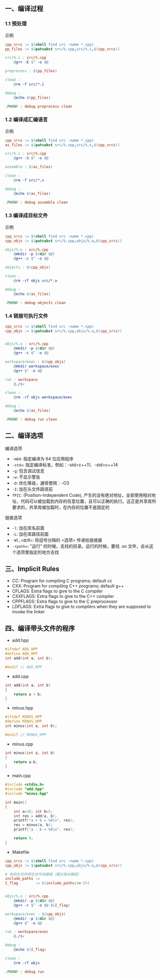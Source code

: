 ## 一、编译过程
### 1.1 预处理
示例
```makefile
cpp_srcs := $(shell find src -name *.cpp)
pp_files := $(patsubst src/%.cpp,src/%.i,$(cpp_srcs))

src/%.i : src/%.cpp
	@g++ -E $^ -o $@

preprocess : $(pp_files)

clean :
	@rm -f src/*.i

debug :
	@echo $(pp_files)

.PHONY : debug preprocess clean
```

### 1.2 编译成汇编语言
示例
```makefile
cpp_srcs := $(shell find src -name *.cpp)
as_files := $(patsubst src/%.cpp,src/%.s,$(cpp_srcs))

src/%.s : src/%.cpp
	@g++ -S $^ -o $@

assemble : $(as_files)

clean :
	@rm -f src/*.s

debug :
	@echo $(as_files)

.PHONY : debug assemble clean
```

### 1.3 编译成目标文件
示例
```makefile
cpp_srcs := $(shell find src -name *.cpp)
cpp_objs := $(patsubst src/%.cpp,objs/%.o,$(cpp_srcs))

objs/%.o : src/%.cpp
	@mkdir -p $(dir $@)
	@g++ -c $^ -o $@

objects : $(cpp_objs)

clean :
	@rm -rf objs src/*.o

debug :
	@echo $(as_files)

.PHONY : debug objects clean
```

### 1.4 链接可执行文件
```makefile
cpp_srcs := $(shell find src -name *.cpp)
cpp_objs := $(patsubst src/%.cpp,objs/%.o,$(cpp_srcs))


objs/%.o : src/%.cpp
	@mkdir -p $(dir $@)
	@g++ -c $^ -o $@

workspace/exec : $(cpp_objs)
	@mkdir workspace/exec
	@g++ $^ -o $@

run : workspace
	@./$<

clean :
	@rm -rf objs workspace/exec

debug :
	@echo $(as_files)

.PHONY : debug run clean
```

## 二、编译选项
编译选项
- `-m64`: 指定编译为 64 位应用程序
- `-std=`: 指定编译标准，例如：-std=c++11、-std=c++14
- `-g`: 包含调试信息
- `-w`: 不显示警告
- `-O`: 优化等级，通常使用：-O3
- `-I`: 加在头文件路径前
- `fPIC`: (Position-Independent Code), 产生的没有绝对地址，全部使用相对地址，代码可以被加载到内存的任意位置，且可以正确的执行。这正是共享库所要求的，共享库被加载时，在内存的位置不是固定的

链接选项
- `-l`: 加在库名前面
- `-L`: 加在库路径前面
- `-Wl,<选项>`: 将逗号分隔的 <选项> 传递给链接器
- `-rpath=`: "运行" 的时候，去找的目录。运行的时候，要找 .so 文件，会从这个选项里指定的地方去找

## 三、Implicit Rules
- CC: Program for compiling C programs; default cc
- CXX: Program for compiling C++ programs; default g++
- CFLAGS: Extra flags to give to the C compiler
- CXXFLAGS: Extra flags to give to the C++ compiler
- CPPFLAGS: Extra flags to give to the C preprocessor
- LDFLAGS: Extra flags to give to compilers when they are supposed to invoke the linker

## 四、编译带头文件的程序
+ add.hpp
```c++
#ifndef ADD_HPP
#define ADD_HPP
int add(int a, int b);

#endif // ADD_HPP
```
+ add.cpp
```c++
int add(int a, int b)
{
    return a + b;
}
```
+ minus.hpp
```c++
#ifndef MINUS_HPP
#define MINUS_HPP
int minus(int a, int b);

#endif // MINUS_HPP
```
+ minus.cpp
```c++
int minus(int a, int b)
{
    return a-b;
}
```
+ main.cpp
```c++
#include <stdio.h>
#include "add.hpp"
#include "minus.hpp"

int main()
{
    int a=10; int b=5;
    int res = add(a, b);
    printf("a + b = %d\n", res);
    res = minus(a, b);
    printf("a - b = %d\n", res);

    return 0;
}
```

+ Makefile
```makefile
cpp_srcs := $(shell find src -name *.cpp)
cpp_objs := $(patsubst src/%.cpp,objs/%.o,$(cpp_srcs))

# 你的头文件所在文件夹路径（建议绝对路径）
include_paths := 
I_flag        := $(include_paths:%=-I%)


objs/%.o : src/%.cpp
	@mkdir -p $(dir $@)
	@g++ -c $^ -o $@ $(I_flag)

workspace/exec : $(cpp_objs)
	@mkdir -p $(dir $@)
	@g++ $^ -o $@ 

run : workspace/exec
	@./$<

debug :
	@echo $(I_flag)

clean :
	@rm -rf objs

.PHONY : debug run
```
